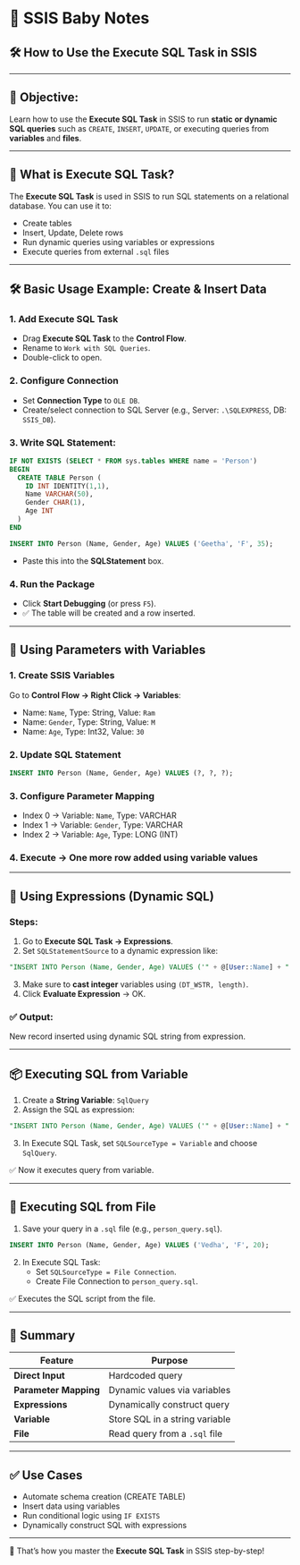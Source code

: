 
# 🍼 SSIS Baby Notes  
## 🛠 How to Use the Execute SQL Task in SSIS

---

## 🎯 Objective:
Learn how to use the **Execute SQL Task** in SSIS to run **static or dynamic SQL queries** such as `CREATE`, `INSERT`, `UPDATE`, or executing queries from **variables** and **files**.

---

## 🧩 What is Execute SQL Task?
The **Execute SQL Task** is used in SSIS to run SQL statements on a relational database. You can use it to:
- Create tables
- Insert, Update, Delete rows
- Run dynamic queries using variables or expressions
- Execute queries from external `.sql` files

---

## 🛠 Basic Usage Example: Create & Insert Data

### 1. Add Execute SQL Task
- Drag **Execute SQL Task** to the **Control Flow**.
- Rename to `Work with SQL Queries`.
- Double-click to open.

### 2. Configure Connection
- Set **Connection Type** to `OLE DB`.
- Create/select connection to SQL Server (e.g., Server: `.\SQLEXPRESS`, DB: `SSIS_DB`).

### 3. Write SQL Statement:
```sql
IF NOT EXISTS (SELECT * FROM sys.tables WHERE name = 'Person')
BEGIN
  CREATE TABLE Person (
    ID INT IDENTITY(1,1),
    Name VARCHAR(50),
    Gender CHAR(1),
    Age INT
  )
END

INSERT INTO Person (Name, Gender, Age) VALUES ('Geetha', 'F', 35);
```

- Paste this into the **SQLStatement** box.

### 4. Run the Package
- Click **Start Debugging** (or press `F5`).
- ✅ The table will be created and a row inserted.

---

## 🧠 Using Parameters with Variables

### 1. Create SSIS Variables
Go to **Control Flow → Right Click → Variables**:
- Name: `Name`, Type: String, Value: `Ram`
- Name: `Gender`, Type: String, Value: `M`
- Name: `Age`, Type: Int32, Value: `30`

### 2. Update SQL Statement
```sql
INSERT INTO Person (Name, Gender, Age) VALUES (?, ?, ?);
```

### 3. Configure Parameter Mapping
- Index 0 → Variable: `Name`, Type: VARCHAR
- Index 1 → Variable: `Gender`, Type: VARCHAR
- Index 2 → Variable: `Age`, Type: LONG (INT)

### 4. Execute → One more row added using variable values

---

## 🧪 Using Expressions (Dynamic SQL)

### Steps:
1. Go to **Execute SQL Task → Expressions**.
2. Set `SQLStatementSource` to a dynamic expression like:
```sql
"INSERT INTO Person (Name, Gender, Age) VALUES ('" + @[User::Name] + "', '" + @[User::Gender] + "', " + (DT_WSTR, 12)@[User::Age] + ")"
```
3. Make sure to **cast integer** variables using `(DT_WSTR, length)`.
4. Click **Evaluate Expression** → OK.

### ✅ Output:
New record inserted using dynamic SQL string from expression.

---

## 📦 Executing SQL from Variable

1. Create a **String Variable**: `SqlQuery`  
2. Assign the SQL as expression:
```sql
"INSERT INTO Person (Name, Gender, Age) VALUES ('" + @[User::Name] + "', '" + @[User::Gender] + "', " + (DT_WSTR, 12)@[User::Age] + ")"
```
3. In Execute SQL Task, set `SQLSourceType = Variable` and choose `SqlQuery`.

✅ Now it executes query from variable.

---

## 📁 Executing SQL from File

1. Save your query in a `.sql` file (e.g., `person_query.sql`).
```sql
INSERT INTO Person (Name, Gender, Age) VALUES ('Vedha', 'F', 20);
```
2. In Execute SQL Task:
   - Set `SQLSourceType = File Connection`.
   - Create File Connection to `person_query.sql`.

✅ Executes the SQL script from the file.

---

## 🧠 Summary

| Feature | Purpose |
|--------|---------|
| **Direct Input** | Hardcoded query |
| **Parameter Mapping** | Dynamic values via variables |
| **Expressions** | Dynamically construct query |
| **Variable** | Store SQL in a string variable |
| **File** | Read query from a `.sql` file |

---

## ✅ Use Cases
- Automate schema creation (CREATE TABLE)
- Insert data using variables
- Run conditional logic using `IF EXISTS`
- Dynamically construct SQL with expressions

---

🎉 That’s how you master the **Execute SQL Task** in SSIS step-by-step!
